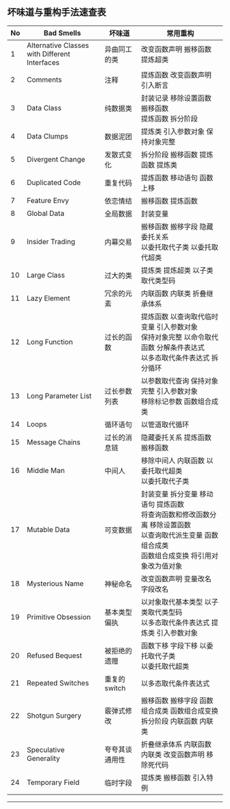 ## 坏味道与重构手法速查表

| No   | Bad Smells                                    | 坏味道         | 常用重构                                                     |
| ---- | --------------------------------------------- | -------------- | ------------------------------------------------------------ |
| 1    | Alternative Classes with Different Interfaces | 异曲同工的类   | 改变函数声明 搬移函数 提炼超类                               |
| 2    | Comments                                      | 注释           | 提炼函数 改变函数声明 引入断言                               |
| 3    | Data Class                                    | 纯数据类       | 封装记录 移除设置函数 搬移函数<br> 提炼函数 拆分阶段         |
| 4    | Data Clumps                                   | 数据泥团       | 提炼类 引入参数对象 保持对象完整                             |
| 5    | Divergent Change                              | 发散式变化     | 拆分阶段 搬移函数 提炼函数 提炼类                            |
| 6    | Duplicated Code                               | 重复代码       | 提炼函数 移动语句 函数上移                                   |
| 7    | Feature Envy                                  | 依恋情结       | 搬移函数 提炼函数                                            |
| 8    | Global Data                                   | 全局数据       | 封装变量                                                     |
| 9    | Insider Trading                               | 内幕交易       | 搬移函数 搬移字段 隐藏委托关系 <br>以委托取代子类 以委托取代超类 |
| 10   | Large Class                                   | 过大的类       | 提炼类 提炼超类 以子类取代类型码                             |
| 11   | Lazy Element                                  | 冗余的元素     | 内联函数 内联类 折叠继承体系                                 |
| 12   | Long Function                                 | 过长的函数     | 提炼函数 以查询取代临时变量 引入参数对象<br> 保持对象完整 以命令取代函数 分解条件表达式<br> 以多态取代条件表达式 拆分循环 |
| 13   | Long Parameter List                           | 过长参数列表   | 以参数取代查询 保持对象完整 引入参数对象<br> 移除标记参数 函数组合成类 |
| 14   | Loops                                         | 循环语句       | 以管道取代循环                                               |
| 15   | Message Chains                                | 过长的消息链   | 隐藏委托关系 提炼函数 搬移函数                               |
| 16   | Middle Man                                    | 中间人         | 移除中间人 内联函数 以委托取代超类 <br>以委托取代子类        |
| 17   | Mutable Data                                  | 可变数据       | 封装变量 拆分变量 移动语句 提炼函数 <br>将查询函数和修改函数分离 移除设置函数<br> 以查询取代派生变量 函数组合成类 <br>函数组合成变换 将引用对象改为值对象 |
| 18   | Mysterious Name                               | 神秘命名       | 改变函数声明 变量改名 字段改名                               |
| 19   | Primitive Obsession                           | 基本类型偏执   | 以对象取代基本类型 以子类取代类型码<br> 以多态取代条件表达式 提炼类 引入参数对象 |
| 20   | Refused Bequest                               | 被拒绝的遗赠   | 函数下移 字段下移 以委托取代子类 <br>以委托取代超类          |
| 21   | Repeated Switches                             | 重复的 switch  | 以多态取代条件表达式                                         |
| 22   | Shotgun Surgery                               | 霰弹式修改     | 搬移函数 搬移字段 函数组合成类 函数组合成变换 拆分阶段 内联函数 内联类 |
| 23   | Speculative Generality                        | 夸夸其谈通用性 | 折叠继承体系 内联函数 内联类 改变函数声明 移除死代码         |
| 24   | Temporary Field                               | 临时字段       | 提炼类 搬移函数 引入特例                                     |

---

